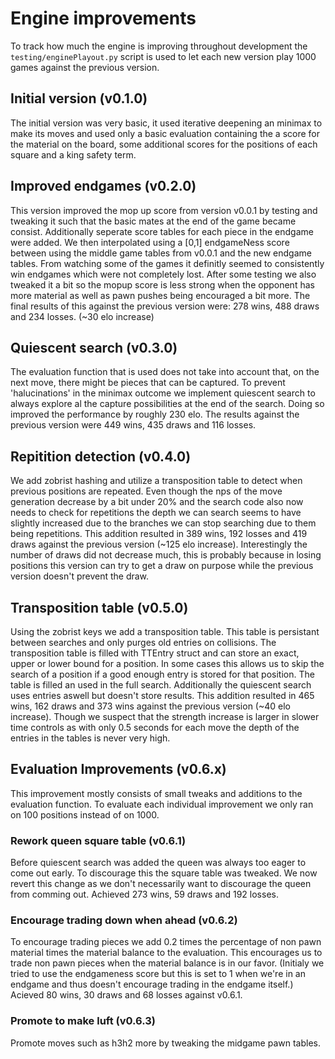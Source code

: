 # Engine improvements

To track how much the engine is improving throughout development the `testing/enginePlayout.py` script is used to let each new version play 1000 games against the previous version.

## Initial version (v0.1.0)

The initial version was very basic, it used iterative deepening an minimax to make its moves and used only a basic evaluation containing the a score for the material on the board, some additional scores for the positions of each square and a king safety term.

## Improved endgames (v0.2.0)

This version improved the mop up score from version v0.0.1 by testing and tweaking it such that the basic mates at the end of the game became consist.
Additionally seperate score tables for each piece in the endgame were added. We then interpolated using a [0,1] endgameNess score between using the middle game tables from v0.0.1 and the new endgame tables. From watching some of the games it definitly seemed to consistently win endgames which were not completely lost.
After some testing we also tweaked it a bit so the mopup score is less strong when the opponent has more material as well as pawn pushes being encouraged a bit more.
The final results of this against the previous version were: 278 wins, 488 draws and 234 losses. (~30 elo increase)

## Quiescent search (v0.3.0)

The evaluation function that is used does not take into account that, on the next move, there might be pieces that can be captured. To prevent 'halucinations' in the minimax outcome we implement quiescent search to always explore al the capture possibilities at the end of the search.
Doing so improved the performance by roughly 230 elo. The results against the previous version were 449 wins, 435 draws and 116 losses.

## Repitition detection (v0.4.0)

We add zobrist hashing and utilize a transposition table to detect when previous positions are repeated. Even though the nps of the move generation decrease by a bit under 20% and the search code also now needs to check for repetitions the depth we can search seems to have slightly increased due to the branches we can stop searching due to them being repetitions.
This addition resulted in 389 wins, 192 losses and 419 draws against the previous version (~125 elo increase).
Interestingly the number of draws did not decrease much, this is probably because in losing positions this version can try to get a draw on purpose while the previous version doesn't prevent the draw.

## Transposition table (v0.5.0)

Using the zobrist keys we add a transposition table. This table is persistant between searches and only purges old entries on collisions. The transposition table is filled with TTEntry struct and can store an exact, upper or lower bound for a position. In some cases this allows us to skip the search of a position if a good enough entry is stored for that position. The table is filled an used in the full search. Additionally the quiescent search uses entries aswell but doesn't store results.
This addition resulted in 465 wins, 162 draws and 373 wins against the previous version (~40 elo increase). Though we suspect that the strength increase is larger in slower time controls as with only 0.5 seconds for each move the depth of the entries in the tables is never very high.

## Evaluation Improvements (v0.6.x)

This improvement mostly consists of small tweaks and additions to the evaluation function.
To evaluate each individual improvement we only ran on 100 positions instead of on 1000.

### Rework queen square table (v0.6.1)

Before quiescent search was added the queen was always too eager to come out early. To discourage this the square table was tweaked. We now revert this change as we don't necessarily want to discourage the queen from comming out. Achieved 273 wins, 59 draws and 192 losses.

### Encourage trading down when ahead (v0.6.2)

To encourage trading pieces we add 0.2 times the percentage of non pawn material times the material balance to the evaluation. This encourages us to trade non pawn pieces when the material balance is in our favor. (Initialy we tried to use the endgameness score but this is set to 1 when we're in an endgame and thus doesn't encourage trading in the endgame itself.)
Acieved 80 wins, 30 draws and 68 losses against v0.6.1.

### Promote to make luft (v0.6.3)

Promote moves such as h3h2 more by tweaking the midgame pawn tables.

